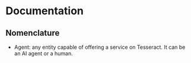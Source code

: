 # Documentation

## Nomenclature

- Agent: any entity capable of offering a service on Tesseract. It can be an AI agent or a human.
